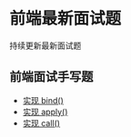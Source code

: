 # 前端最新面试题

持续更新最新面试题

## 前端面试手写题

- [实现 bind()](./src/bind.js) 
- [实现 apply()](./src/apply.js) 
- [实现 call()](./src/call.js) 
